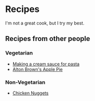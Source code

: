 # Recipes

I'm not a great cook, but I try my best.

## Recipes from other people

### Vegetarian

- [Making a cream sauce for pasta](https://twitter.com/erinspice/status/1102023824818692097)
- [Alton Brown's Apple Pie](https://altonbrown.com/apple-pie-recipe/)

### Non-Vegetarian

- [Chicken Nuggets](https://twitter.com/erinspice/status/1110001710997471233)
